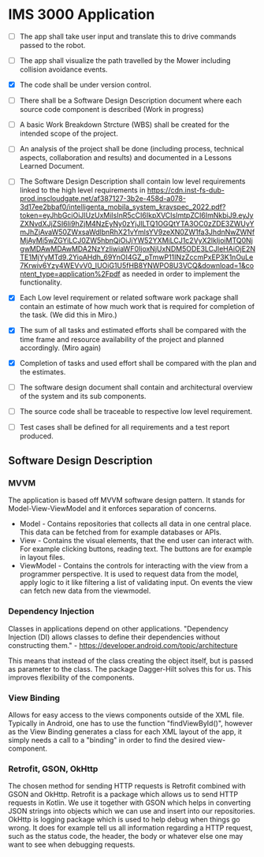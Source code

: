 # IMS 3000 Application

- [ ] The app shall take user input and translate this to drive commands passed to the robot.

- [ ] The app shall visualize the path travelled by the Mower including collision avoidance events.

- [x] The code shall be under version control.
- [ ] There shall be a Software Design Description document where each source code component is described (Work in progress)
- [ ] A basic Work Breakdown Strcture (WBS) shall be created for the intended scope of the project.
- [ ] An analysis of the project shall be done (including process, technical aspects, collaboration and results) and documented in a Lessons Learned Document.
- [ ] The Software Design Description shall contain low level requirements linked to the high level requirements in https://cdn.inst-fs-dub-prod.inscloudgate.net/af387127-3b2e-458d-a078-3d17ee2bbaf0/intelligenta_mobila_system_kravspec_2022.pdf?token=eyJhbGciOiJIUzUxMiIsInR5cCI6IkpXVCIsImtpZCI6ImNkbiJ9.eyJyZXNvdXJjZSI6Ii9hZjM4NzEyNy0zYjJlLTQ1OGQtYTA3OC0zZDE3ZWUyYmJhZjAvaW50ZWxsaWdlbnRhX21vYmlsYV9zeXN0ZW1fa3JhdnNwZWNfMjAyMi5wZGYiLCJ0ZW5hbnQiOiJjYW52YXMiLCJ1c2VyX2lkIjoiMTQ0NjgwMDAwMDAwMDA2NzYzIiwiaWF0IjoxNjUxNDM5ODE3LCJleHAiOjE2NTE1MjYyMTd9.2YioAHdh_69YnOI4GZ_pTmwP11INzZccmPxEP3K1nOuLe7Krwiv6Yzy4WEVvV0_IUOiG1U5fHB8YNWPO8U3VCQ&download=1&content_type=application%2Fpdf as needed in order to implement the functionality.
- [x] Each Low level requirement or related software work package shall contain an estimate of how much work that is required for completion of the task. (We did this in Miro.)
- [x] The sum of all tasks and estimated efforts shall be compared with the time frame and resource availability of the project and planned accordingly. (Miro again)
- [x] Completion of tasks and used effort shall be compared with the plan and the estimates.
- [ ] The software design document shall contain and architectural overview of the system and its sub components.
- [ ] The source code shall be traceable to respective low level requirement.
- [ ] Test cases shall be defined for all requirements and a test report produced.



<h2>Software Design Description</h2>

<h3>MVVM</h3>

The application is based off MVVM software design pattern. It stands for Model-View-ViewModel and it enforces separation of concerns. 

* Model - Contains repositories that collects all data in one central place. This data can be fetched from for example databases or APIs.
* View - Contains the visual elements, that the end user can interact with. For example clicking buttons, reading text. The buttons are for example in layout files.
* ViewModel - Contains the controls for interacting with the view from a programmer perspective. It is used to request data from the model, apply logic to it like filtering a list of validating input. On events the view can fetch new data from the viewmodel. 

<h3>Dependency Injection</h3>

Classes in applications depend on other applications. "Dependency Injection (DI) allows classes to define their dependencies without constructing them." - https://developer.android.com/topic/architecture

This means that instead of the class creating the object itself, but is passed as parameter to the class. The package Dagger-Hilt solves this for us. This improves flexibility of the components.

<h3>View Binding</h3>

Allows for easy access to the views components outside of the XML file. Typically in Android, one has to use the function "findViewById()", however as the View Binding generates a class for each XML layout of the app, it simply needs a call to a "binding" in order to find the desired view-component.

<h3>Retrofit, GSON, OkHttp</h3>

The chosen method for sending HTTP requests is Retrofit combined with GSON and OkHttp. Retrofit is a package which allows us to send HTTP requests in Kotlin. We use it together with GSON which helps in converting JSON strings into objects which we can use and insert into our repositories. OkHttp is logging package which is used to help debug when things go wrong. It does for example tell us all information regarding a HTTP request, such as the status code, the header, the body or whatever else one may want to see when debugging requests.
